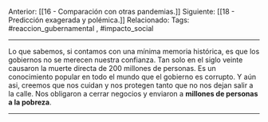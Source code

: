 Anterior: [[16 - Comparación con otras pandemias.]]
Siguiente: [[18 - Predicción exagerada y polémica.]]
Relacionado:
Tags: #reaccion_gubernamental , #impacto_social 

--------------------------------------------------------------
Lo que sabemos, si contamos con una mínima memoria histórica, es que los gobiernos no se merecen nuestra confianza. Tan solo en el siglo veinte causaron la muerte directa de 200 millones de personas. Es un conocimiento popular en todo el mundo que el gobierno es corrupto. Y aún asi, creemos que nos cuidan y nos protegen tanto que no nos dejan salir a la calle. Nos obligaron a cerrar negocios y enviaron a **millones de personas a la pobreza**. 

--------------------------------------------------------------